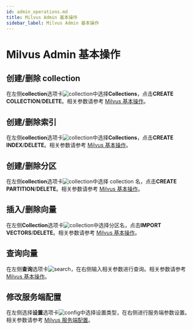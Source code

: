 ```yaml
---
id: admin_operations.md
title: Milvus Admin 基本操作
sidebar_label: Milvus Admin 基本操作
---
```


# Milvus Admin 基本操作

## 创建/删除 collection

在左侧<b>collection</b>选项卡![collection](assets/collection.png)中选择<b>Collections</b>，点击<b>CREATE COLLECTION</b>/<b>DELETE</b>。相关参数请参考 [Milvus 基本操作](../guides/milvus_operation.md)。

## 创建/删除索引

在左侧<b>collection</b>选项卡![collection](assets/collection.png)中选择<b>Collections</b>，点击<b>CREATE INDEX</b>/<b>DELETE</b>。相关参数请参考 [Milvus 基本操作](../guides/milvus_operation.md)。

## 创建/删除分区

在左侧<b>collection</b>选项卡![collection](assets/collection.png)中选择 collection 名，点击<b>CREATE PARTITION</b>/<b>DELETE</b>。相关参数请参考 [Milvus 基本操作](../guides/milvus_operation.md)。

## 插入/删除向量

在左侧<b>Collection</b>选项卡![collection](assets/collection.png)中选择分区名，点击<b>IMPORT VECTORS</b>/<b>DELETE</b>。相关参数请参考 [Milvus 基本操作](../guides/milvus_operation.md)。

## 查询向量

在左侧<b>查询</b>选项卡![search](assets/search.png)，在右侧输入相关参数进行查询。相关参数请参考 [Milvus 基本操作](../guides/milvus_operation.md)。

## 修改服务端配置

在左侧选择<b>设置</b>选项卡![config](assets/config.png)中选择设置类型，在右侧进行服务端参数设置。相关参数请参考 [Milvus 服务端配置](../reference/milvus_config.md)。
